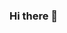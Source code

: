 ### Hi there 👋

<!--
**Snigdha667/Snigdha667** is a ✨ _special_ ✨ repository because its `README.md` (this file) appears on your GitHub profile.

Here are some ideas to get you started:

- 🔭 I’m currently working on Python and Java Programming Languages.
- 🌱 I’m currently learning Coding in Python,Java& C specifically.
- 👯 I’m looking to collaborate on anything that could pave a way to increase my knowledge in the above.
- 🤔 I’m looking for help with Java & Python.
- 💬 Ask me about Coding,Java,Python,C etc.
- 📫 How to reach me: ...
- 😄 Pronouns: ...
- ⚡ Fun fact: ...
-->
